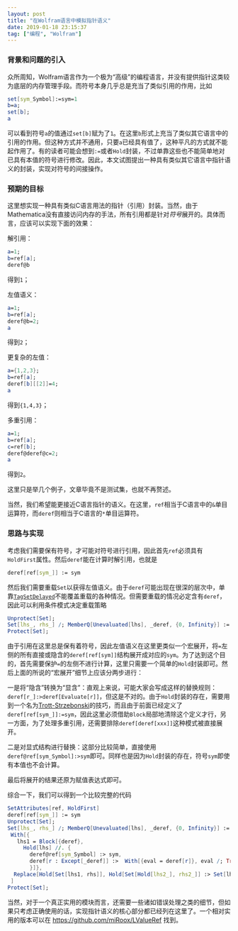 ```yaml
---
layout: post
title: "在Wolfram语言中模拟指针语义"
date: 2019-01-18 23:15:37
tag: ["编程", "Wolfram"]
---
```


### 背景和问题的引入

众所周知，Wolfram语言作为一个极为“高级”的编程语言，并没有提供指针这类较为底层的内存管理手段。而符号本身几乎总是充当了类似引用的作用，比如

```mathematica
set[sym_Symbol]:=sym=1
b=a;
set[b];
a
```

可以看到符号`a`的值通过`set[b]`赋为了`1`。在这里`b`形式上充当了类似其它语言中的引用的作用。但这种方式并不通用，只要`a`已经具有值了，这种平凡的方式就不能起作用了。有的读者可能会想到`:=`或者`Hold`封装，不过单靠这些也不能简单地对已具有本值的符号进行修改。因此，本文试图提出一种具有类似其它语言中指针语义的封装，实现对符号的间接操作。

<!--more-->

### 预期的目标

这里想实现一种具有类似C语言用法的指针（引用）封装。当然，由于Mathematica没有直接访问内存的手法，所有引用都是针对*符号*展开的。具体而言，应该可以实现下面的效果：

解引用：

```mathematica
a=1;
b=ref[a];
deref@b
```

得到`1`；

左值语义：

```mathematica
a=1;
b=ref[a];
deref@b=2;
a
```

得到`2`；

更复杂的左值：

```mathematica
a={1,2,3};
b=ref[a];
deref[b][[2]]=4;
a
```

得到`{1,4,3}`；

多重引用：

```mathematica
a=1;
b=ref[a];
c=ref[b];
deref@deref@c=2;
a
```

得到`2`。

这里只是举几个例子，文章毕竟不是测试集，也就不再赘述。

当然，我们希望能更接近C语言指针的语义。在这里，`ref`相当于C语言中的`&`单目运算符，而`deref`则相当于C语言的`*`单目运算符。

### 思路与实现

考虑我们需要保有符号，才可能对符号进行引用，因此首先`ref`必须具有`HoldFirst`属性。然后`deref`能在计算时解引用，也就是

```mathematica
deref[ref[sym_]] := sym
```

然后我们需要重载`Set`以获得左值语义。由于`deref`可能出现在很深的层次中，单靠[`TagSetDelayed`](http://reference.wolfram.com/language/ref/TagSetDelayed.html)不能覆盖重载的各种情况。但需要重载的情况必定含有`deref`，因此可以利用条件模式决定重载策略

```mathematica
Unprotect[Set];
Set[lhs_, rhs_] /; MemberQ[Unevaluated[lhs], _deref, {0, Infinity}] := <<具体实现>>
Protect[Set];
```

由于引用在这里总是保有着符号，因此左值语义在这里更类似一个宏展开，将`=`左侧的所有直接或隐含的`deref[ref[sym]]`结构展开成对应的`sym`。为了达到这个目的，首先需要保护`=`的左侧不进行计算，这里只需要一个简单的`Hold`封装即可。然后上面的所说的“宏展开”细节上应该分两步进行：

一是将“隐含”转换为“显含”：直观上来说，可能大家会写成这样的替换规则：`deref[r_]:>deref[Evaluate[r]]`，但这是不对的。由于`Hold`封装的存在，需要用到一个名为[Trott-Strzebonski](https://mathematica.stackexchange.com/questions/29317/replacement-inside-held-expression)的技巧，而且由于前面已经定义了`deref[ref[sym_]]:=sym`，因此这里必须借助`Block`局部地清除这个定义才行，另一方面，为了处理多重引用，还需要排除`deref[deref[xxx]]`这种模式被直接展开。

二是对显式结构进行替换：这部分比较简单，直接使用`deref@ref[sym_Symbol]:>sym`即可。同样也是因为`Hold`封装的存在，符号`sym`即使有本值也不会计算。

最后将展开的结果还原为赋值表达式即可。

综合一下，我们可以得到一个比较完整的代码

```mathematica
SetAttributes[ref, HoldFirst]
deref[ref[sym_]] := sym
Unprotect[Set];
Set[lhs_, rhs_] /; MemberQ[Unevaluated[lhs], _deref, {0, Infinity}] :=
 With[{
   lhs1 = Block[{deref},
     Hold[lhs] //. {
       deref@ref[sym_Symbol] :> sym,
       deref[r : Except[_deref]] :>  With[{eval = deref[r]}, eval /; True] (*Trott-Strzebonski*)
       }]},
  Replace[Hold[Set[lhs1, rhs]], Hold[Set[Hold[lhs2_], rhs2_]] :> Set[lhs2, rhs2]]
 ]
Protect[Set];
```

当然，对于一个真正实用的模块而言，还需要一些诸如错误处理之类的细节，但如果只考虑正确使用的话，实现指针语义的核心部分都已经列在这里了。一个相对实用的版本可以在 <https://github.com/miRoox/LValueRef> 找到。
